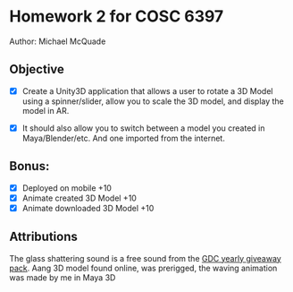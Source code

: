 # Homework 2 for COSC 6397

Author: Michael McQuade

## Objective

- [x] Create a Unity3D application that allows a user to rotate a 3D Model using a spinner/slider, allow you to scale the 3D model, and display the model in AR.

- [x] It should also allow you to switch between a model you created in Maya/Blender/etc. And one imported from the internet.

## Bonus:

- [x] Deployed on mobile +10
- [x] Animate created 3D Model +10
- [x] Animate downloaded 3D Model +10

## Attributions

The glass shattering sound is a free sound from the [GDC yearly giveaway pack](https://sonniss.com/gameaudiogdc).
Aang 3D model found online, was prerigged, the waving animation was made by me in Maya 3D

